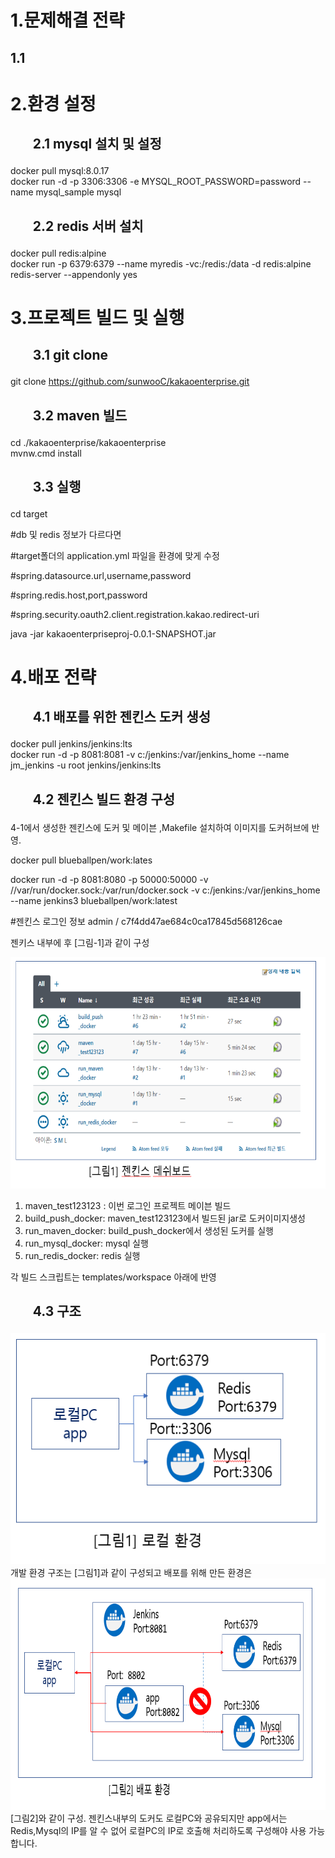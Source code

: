 # 1.문제해결 전략  
## 1.1 

# 2.환경 설정 
## <ol>2.1 mysql 설치 및 설정 
   docker pull mysql:8.0.17  
   docker run -d -p 3306:3306 -e MYSQL_ROOT_PASSWORD=password --name mysql_sample mysql  
## <ol>2.2 redis 서버 설치  
 docker pull redis:alpine  
 docker run -p 6379:6379 --name myredis -vc:/redis:/data -d redis:alpine redis-server --appendonly yes  

# 3.프로젝트 빌드 및 실행 
## <ol>3.1 git clone  
   git clone https://github.com/sunwooC/kakaoenterprise.git  
## <ol>3.2 maven 빌드   
   cd ./kakaoenterprise/kakaoenterprise   
   mvnw.cmd install  
  
## <ol>3.3 실행 
   cd target 
   
   #db 및 redis 정보가 다르다면  
   
   #target폴더의 application.yml 파일을 환경에 맞게 수정  
   
   #spring.datasource.url,username,password  
   
   #spring.redis.host,port,password  
   
   #spring.security.oauth2.client.registration.kakao.redirect-uri  
   
   java -jar  kakaoenterpriseproj-0.0.1-SNAPSHOT.jar  
 
# 4.배포 전략 
## <ol>4.1 배포를 위한 젠킨스 도커 생성 
 docker pull jenkins/jenkins:lts  
 docker run -d -p 8081:8081 -v c:/jenkins:/var/jenkins_home --name jm_jenkins -u root jenkins/jenkins:lts  

## <ol>4.2 젠킨스 빌드 환경 구성
 
   4-1에서 생성한 젠킨스에 도커 및 메이븐 ,Makefile 설치하여 이미지를 도커허브에 반영.
   
   docker pull blueballpen/work:lates  

   docker run -d -p 8081:8080 -p 50000:50000 -v //var/run/docker.sock:/var/run/docker.sock -v c:/jenkins:/var/jenkins_home --name jenkins3 blueballpen/work:latest  
   
   #젠킨스 로그인 정보 admin / c7f4dd47ae684c0ca17845d568126cae

   젠키스 내부에 후 [그림-1]과 같이 구성

   <img src="https://github.com/sunwooC/kakaoenterprise/blob/master/image3.PNG"  width="700" height="370">

   
   1. maven_test123123 : 이번 로그인 프로젝트 메이븐 빌드  
   2. build_push_docker: maven_test123123에서 빌드된 jar로 도커이미지생성
   3. run_maven_docker: build_push_docker에서 생성된 도커를 실행 
   4. run_mysql_docker: mysql 실행 
   5. run_redis_docker: redis 실행
   
   각 빌드 스크립트는 templates/workspace 아래에 반영
 
## <ol>4.3 구조
<img src="https://github.com/sunwooC/kakaoenterprise/blob/master/image1.PNG"  width="700" height="370">
개발 환경 구조는 [그림1]과 같이 구성되고 배포를 위해 만든 환경은
<img src="https://github.com/sunwooC/kakaoenterprise/blob/master/image2.PNG"  width="700" height="370">
[그림2]와 같이 구성. 젠킨스내부의 도커도 로컬PC와 공유되지만 app에서는 Redis,Mysql의 IP를  
   알 수 없어 로컬PC의 IP로 호출해 처리하도록 구성해야 사용 가능합니다.

   
   
